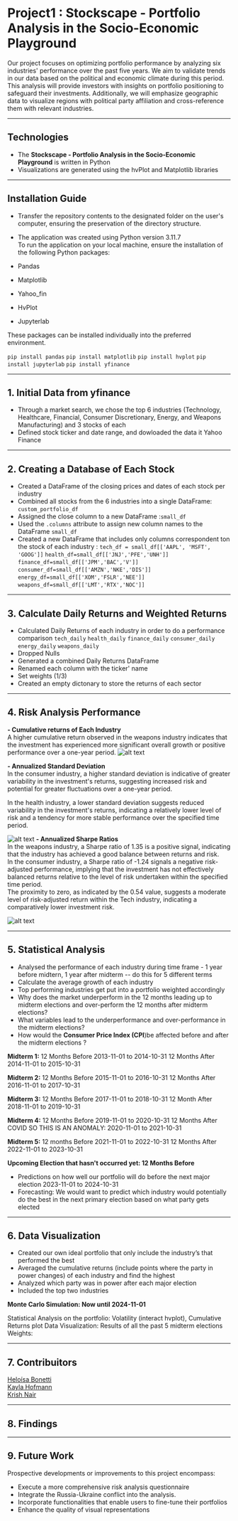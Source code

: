 # Project1 : Stockscape - Portfolio Analysis in the Socio-Economic Playground 

Our project focuses on optimizing portfolio performance by analyzing six industries' performance over the past five years. We aim to validate trends in our data based on the political and economic climate during this period. 
This analysis will provide investors with insights on portfolio positioning to safeguard their investments. 
Additionally, we will emphasize geographic data to visualize regions with political party affiliation and cross-reference them with relevant industries.
___
## Technologies
- The **Stockscape - Portfolio Analysis in the Socio-Economic Playground** is written in Python<br>
- Visualizations are generated using the hvPlot and Matplotlib libraries<br>
___
## Installation Guide
- Transfer the repository contents to the designated folder on the user's computer, ensuring the preservation of the directory structure.
- The application was created using Python version 3.11.7 <br>
  To run the application on your local machine, ensure the installation of the following Python packages:<br>

- Pandas <br>
- Matplotlib <br>
- Yahoo_fin<br>
- HvPlot <br>
- Jupyterlab<br>

These packages can be installed  individually into the preferred environment.

`pip install pandas`
`pip install matplotlib`
`pip install hvplot`
`pip install jupyterlab`
`pip install yfinance`
___
## 1. Initial Data from yfinance
  - Through a market search, we chose the top 6 industries (Technology, Healthcare, Financial, Consumer Discretionary, Energy, and Weapons Manufacturing) and 3 stocks of each
  - Defined stock ticker and date range, and dowloaded the data it Yahoo Finance 
 ___ 
## 2. Creating a Database of Each Stock
   - Created a DataFrame of the closing prices and dates of each stock per industry <br>
  - Combined all stocks from the 6 industries into a single DataFrame: `custom_portfolio_df`
  - Assigned the close column to a new DataFrame :`small_df`
  - Used the `.columns` attribute to assign new column names to the DataFrame `small_df` 
  - Created a new DataFrame that includes only columns correspondent ton the stock of each industry :
  `tech_df = small_df[['AAPL', 'MSFT', 'GOOG']]`
  `health_df=small_df[['JNJ','PFE','UNH']]`
  `finance_df=small_df[['JPM','BAC','V']]`
  `consumer_df=small_df[['AMZN','NKE','DIS']]`
  `energy_df=small_df[['XOM','FSLR','NEE']]`
  `weapons_df=small_df[['LMT','RTX','NOC']]`
___
## 3. Calculate Daily Returns and Weighted Returns 
- Calculated Daily Returns of each industry in order to do a performance comparison
  `tech_daily`
  `health_daily`
  `finance_daily`
  `consumer_daily`
  `energy_daily`
  `weapons_daily`
- Dropped Nulls<br>
- Generated a combined Daily Returns DataFrame<br>
- Renamed each column with the ticker' name <br>
- Set weights (1/3) <br>
- Created an empty dictonary to store the returns of each sector <br>
___
## 4. Risk Analysis Performance 
**- Cumulative returns of Each Industry** <br>
  A higher cumulative return observed in the weapons industry indicates that the investment has experienced more significant overall growth or positive performance over a one-year period. 
![alt text](IMAGES/cumulative_returns.png)

**- Annualized Standard Deviation** <br>
  In the consumer industry, a higher standard deviation is indicative of greater variability in the investment's returns, suggesting increased risk and potential for greater fluctuations over a one-year period.

  In the health industry, a lower standard deviation suggests reduced variability in the investment's returns, indicating a relatively lower level of risk and a tendency for more stable performance over the specified time period.

![alt text](IMAGES/STANDARD_DEVIATION.png)
**- Annualized Sharpe Ratios**<br>
  In the weapons industry, a Sharpe ratio of 1.35 is a positive signal, indicating that the industry has achieved a good balance between returns and risk.<br>
  In the consumer industry, a Sharpe ratio of -1.24 signals a negative risk-adjusted performance, implying that the investment has not effectively balanced returns relative to the level of risk undertaken within the specified time period.<br>
The proximity to zero, as indicated by the 0.54 value, suggests a moderate level of risk-adjusted return within the Tech industry, indicating a comparatively lower investment risk.<br>

![alt text](IMAGES/SHARPE_RATIOS.png)

___
## 5. Statistical Analysis
  
- Analysed the  performance of each industry during time frame - 1 year before midtern, 1 year after midterm -- do this for 5 different terms <br>
- Calculate the average growth of each industry<br>
- Top performing industries get put into a portfolio weighted accordingly<br>
- Why does the market underperform in the 12 months leading up to midterm elections and over-perform the 12 months after midterm elections?<br>
- What variables lead to the underperformance and over-performance in the midterm elections? <br>
- How would the **Consumer Price Index (CPI**)be affected before and after the midterm elections ?
  
**Midterm 1:**
12 Months Before 
2013-11-01 to 2014-10-31
 12 Months After 
2014-11-01 to 2015-10-31

**Midterm 2:**
 12 Months Before 
2015-11-01 to 2016-10-31 
 12 Months After 
2016-11-01 to 2017-10-31

**Midterm 3:**
12 Months Before 
2017-11-01 to 2018-10-31
 12 Month After 
2018-11-01 to 2019-10-31

**Midterm 4:**
12 Months Before 
2019-11-01 to 2020-10-31
 12 Months After 
 COVID SO THIS IS AN ANOMALY: 2020-11-01 to 2021-10-31

 **Midterm 5:**
12 months Before 
2021-11-01 to 2022-10-31
12 Months After 
2022-11-01 to 2023-10-31

**Upcoming Election that hasn't occurred yet: 12 Months Before**
- Predictions on how well our portfolio will do before the next major election 
2023-11-01 to 2024-10-31
- Forecasting: We would want to predict which industry would potentially do the best in the next primary election based on what party gets elected 
___
## 6. Data Visualization 
  
- Created our own ideal portfolio that only include the industry’s that performed the best
- Averaged the cumulative returns (include points where the party in power changes) of each industry and find the highest
- Analyzed which party was in power after each major election
- Included the top two industries
  
**Monte Carlo Simulation: Now until 2024-11-01**

Statistical Analysis on the portfolio: Volatility (interact hvplot), Cumulative Returns plot
Data Visualization: Results of all the past 5 midterm elections
Weights:
___
## 7. Contribuitors
[Heloísa Bonetti](https://github.com/helobonetti)<br>
[Kayla Hofmann](https://github.com/kaylah176)<br>
[Krish Nair](https://github.com/krishn100)<br>
___
## 8. Findings

___
## 9. Future Work
Prospective developments or improvements to this project encompass:<br>
- Execute a more comprehensive risk analysis questionnaire<br>
- Integrate the Russia-Ukraine conflict into the analysis.
- Incorporate functionalities that enable users to fine-tune their portfolios<br>
- Enhance the quality of visual representations<br>
  





